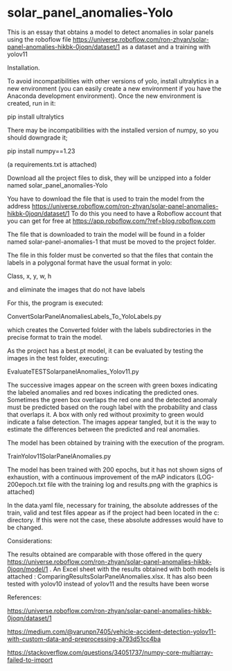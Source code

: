 # solar_panel_anomalies-Yolo

This is an essay that obtains a model to detect anomalies in solar panels using the roboflow file https://universe.roboflow.com/ron-zhyan/solar-panel-anomalies-hikbk-0joqn/dataset/1 as a dataset and a training with yolov11

Installation.

To avoid incompatibilities with other versions of yolo, install ultralytics in a new environment (you can easily create a new environment if you have the Anaconda development environment). Once the new environment is created, run in it:

pip install ultralytics

There may be incompatibilities with the installed version of numpy, so you should downgrade it;

pip install numpy==1.23

(a requirements.txt is attached)

Download all the project files to disk, they will be unzipped into a folder named solar_panel_anomalies-Yolo

You have to download the file that is used to train the model from the address
https://universe.roboflow.com/ron-zhyan/solar-panel-anomalies-hikbk-0joqn/dataset/1
To do this you need to have a Roboflow account that you can get for free at https://app.roboflow.com/?ref=blog.roboflow.com

The file that is downloaded to train the model will be found in a folder named solar-panel-anomalies-1 that must be moved to the project folder.

The file in this folder must be converted so that the files that contain the labels in a polygonal format have the usual format in yolo:

Class, x, y, w, h

and eliminate the images that do not have labels

For this, the program is executed:

ConvertSolarPanelAnomaliesLabels_To_YoloLabels.py

which creates the Converted folder with the labels subdirectories in the precise format to train the model.

As the project has a best.pt model, it can be evaluated by testing the images in the test folder, executing:

EvaluateTESTSolarpanelAnomalies_Yolov11.py

The successive images appear on the screen with green boxes indicating the labeled anomalies and red boxes indicating the predicted ones. Sometimes the green box overlaps the red one and the detected anomaly must be predicted based on the rough label with the probability and class that overlaps it. A box with only red without proximity to green would indicate a false detection.
The images appear tangled, but it is the way to estimate the differences between the predicted and real anomalies.

The model has been obtained by training with the execution of the program.

TrainYolov11SolarPanelAnomalies.py

The model has been trained with 200 epochs, but it has not shown signs of exhaustion, with a continuous improvement of the mAP indicators (LOG-200epoch.txt file with the training log and results.png with the graphics is attached)

In the data.yaml file, necessary for training, the absolute addresses of the train, valid and test files appear as if the project had been located in the c: directory. If this were not the case, these absolute addresses would have to be changed.

Considerations:

The results obtained are comparable with those offered in the query https://universe.roboflow.com/ron-zhyan/solar-panel-anomalies-hikbk-0joqn/model/1 . An Excel sheet with the results obtained with both models is attached : ComparingResultsSolarPanelAnomalies.xlsx.
It has also been tested with yolov10 instead of yolov11 and the results have been worse

References:

https://universe.roboflow.com/ron-zhyan/solar-panel-anomalies-hikbk-0joqn/dataset/1

https://medium.com/@varunpn7405/vehicle-accident-detection-yolov11-with-custom-data-and-preprocessing-a793d51cc4ba

https://stackoverflow.com/questions/34051737/numpy-core-multiarray-failed-to-import
